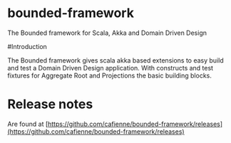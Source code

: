 # bounded-framework
The Bounded framework for Scala, Akka and Domain Driven Design

#Introduction

The Bounded framework gives scala akka based extensions to easy build and test a Domain Driven Design application. 
With constructs and test fixtures for Aggregate Root and Projections the basic building blocks. 


# Release notes

Are found at [https://github.com/cafienne/bounded-framework/releases](https://github.com/cafienne/bounded-framework/releases)

